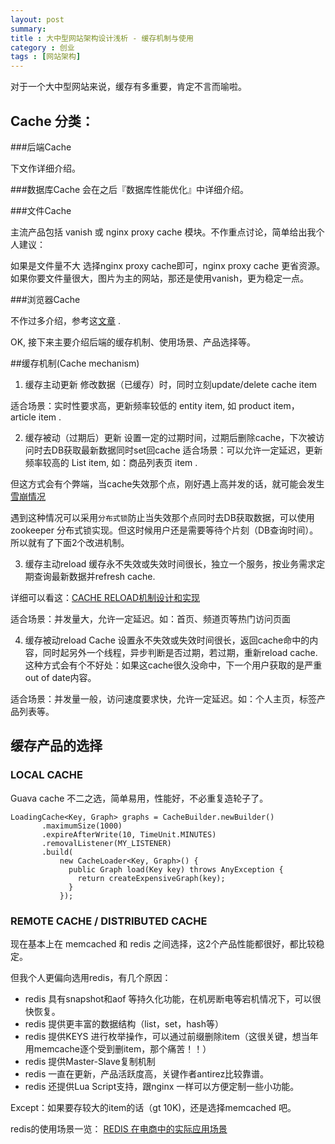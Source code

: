 ```yaml
---
layout: post
summary: 
title : 大中型网站架构设计浅析 - 缓存机制与使用
category : 创业
tags : [网站架构]
---
```


对于一个大中型网站来说，缓存有多重要，肯定不言而喻啦。
## Cache 分类：

###后端Cache

下文作详细介绍。

###数据库Cache
会在之后『数据库性能优化』中详细介绍。

###文件Cache

主流产品包括 vanish 或 nginx proxy cache 模块。不作重点讨论，简单给出我个人建议：

如果是文件量不大 选择nginx proxy cache即可，nginx proxy cache 更省资源。
如果你要文件量很大，图片为主的网站，那还是使用vanish，更为稳定一点。

###浏览器Cache

不作过多介绍，参考这<a href="http://www.cnblogs.com/skynet/archive/2012/11/28/2792503.html" rel="nofollow">文章</a> .


OK, 接下来主要介绍后端的缓存机制、使用场景、产品选择等。


##缓存机制(Cache mechanism)

1. 缓存主动更新
修改数据（已缓存）时，同时立刻update/delete cache item 

适合场景：实时性要求高，更新频率较低的 entity item, 如 product item， article item .

2. 缓存被动（过期后）更新
设置一定的过期时间，过期后删除cache，下次被访问时去DB获取最新数据同时set回cache
适合场景：可以允许一定延迟，更新频率较高的 List item, 如：商品列表页 item .

但这方式会有个弊端，当cache失效那个点，刚好遇上高并发的话，就可能会发生<a href="http://kenny7.com/2012/10/cache-reload-mechanism.html">雪崩情况</a>

遇到这种情况可以采用<code>分布式锁</code>防止当失效那个点同时去DB获取数据，可以使用 zookeeper 分布式锁实现。但这时候用户还是需要等待个片刻（DB查询时间）。所以就有了下面2个改进机制。

3. 缓存主动reload
缓存永不失效或失效时间很长，独立一个服务，按业务需求定期查询最新数据并refresh cache.

详细可以看这：<a href="http://kenny7.com/2012/10/cache-reload-mechanism.html">CACHE RELOAD机制设计和实现</a>

适合场景：并发量大，允许一定延迟。如：首页、频道页等热门访问页面

4. 缓存被动reload
Cache 设置永不失效或失效时间很长，返回cache命中的内容，同时起另外一个线程，异步判断是否过期，若过期，重新reload cache.
这种方式会有个不好处：如果这cache很久没命中，下一个用户获取的是严重 out of date内容。

适合场景：并发量一般，访问速度要求快，允许一定延迟。如：个人主页，标签产品列表等。

## 缓存产品的选择

### LOCAL CACHE

Guava cache 不二之选，简单易用，性能好，不必重复造轮子了。

	LoadingCache<Key, Graph> graphs = CacheBuilder.newBuilder()
		   .maximumSize(1000)
		   .expireAfterWrite(10, TimeUnit.MINUTES)
		   .removalListener(MY_LISTENER)
		   .build(
			   new CacheLoader<Key, Graph>() {
				 public Graph load(Key key) throws AnyException {
				   return createExpensiveGraph(key);
				 }
			   });
			   
			   
### REMOTE CACHE / DISTRIBUTED CACHE

现在基本上在 memcached 和 redis 之间选择，这2个产品性能都很好，都比较稳定。

但我个人更偏向选用redis，有几个原因：

- redis 具有snapshot和aof 等持久化功能，在机房断电等宕机情况下，可以很快恢复。
- redis 提供更丰富的数据结构（list，set，hash等）
- redis 提供KEYS 进行枚举操作，可以通过前缀删除item（这很关键，想当年用memcache逐个受到删item，那个痛苦！！）
- redis 提供Master-Slave复制机制
- redis 一直在更新，产品活跃度高，关键作者antirez比较靠谱。
- redis 还提供Lua Script支持，跟nginx 一样可以方便定制一些小功能。

Except：如果要存较大的item的话（gt 10K)，还是选择memcached 吧。

redis的使用场景一览：
<a href="http://kenny7.com/2012/09/redis-usage-scenario.html">REDIS 在电商中的实际应用场景</a>

